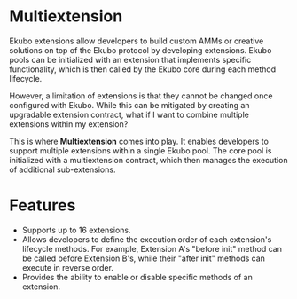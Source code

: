# Multiextension

Ekubo extensions allow developers to build custom AMMs or creative solutions on top of the Ekubo protocol by developing extensions. Ekubo pools can be initialized with an extension that implements specific functionality, which is then called by the Ekubo core during each method lifecycle.

However, a limitation of extensions is that they cannot be changed once configured with Ekubo. While this can be mitigated by creating an upgradable extension contract, what if I want to combine multiple extensions within my extension?

This is where **Multiextension** comes into play. It enables developers to support multiple extensions within a single Ekubo pool. The core pool is initialized with a multiextension contract, which then manages the execution of additional sub-extensions.

# Features

- Supports up to 16 extensions.
- Allows developers to define the execution order of each extension's lifecycle methods. For example, Extension A's "before init" method can be called before Extension B's, while their "after init" methods can execute in reverse order.
- Provides the ability to enable or disable specific methods of an extension.
